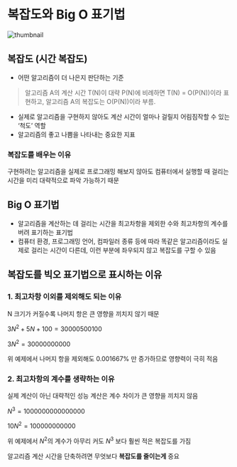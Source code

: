 # 복잡도와 Big O 표기법

![thumbnail](/thumbnail/5.png)

## 복잡도 (시간 복잡도)

- 어떤 알고리즘이 더 나은지 판단하는 기준

> 알고리즘 A의 계산 시간 T(N)이 대략 P(N)에 비례하면 T(N) = O(P(N))이라 표현하고, 알고리즘 A의 복잡도는 O(P(N))이라 부름.

- 실제로 알고리즘을 구현하지 않아도 계산 시간이 얼마나 걸릴지 어림짐작할 수 있는 ‘척도’ 역할
- 알고리즘의 좋고 나쁨을 나타내는 중요한 지표

### 복잡도를 배우는 이유

구현하려는 알고리즘을 실제로 프로그래밍 해보지 않아도 컴퓨터에서 실행할 때 걸리는 시간을 미리 대략적으로 파악 가능하기 때문

## Big O 표기법

- 알고리즘을 계산하는 데 걸리는 시간을 최고차항을 제외한 수와 최고차항의 계수를 버려 표기하는 표기법
- 컴퓨터 환경, 프로그래밍 언어, 컴파일러 종류 등에 따라 똑같은 알고리즘이라도 실제로 걸리는 시간이 다른데, 이런 부분에 좌우되지 않고 복잡도를 구할 수 있음

## 복잡도를 빅오 표기법으로 표시하는 이유

### 1. 최고차항 이외를 제외해도 되는 이유

N 크기가 커질수록 나머지 항은 큰 영향을 끼치지 않기 때문

$3N^2+5N+100=30000500100$

$3N^2=30000000000$

위 예제에서 나머지 항을 제외해도 0.001667% 만 증가하므로 영향력이 극히 적음

### 2. 최고차항의 계수를 생략하는 이유

실제 계산이 아닌 대략적인 성능 계산은 계수 차이가 큰 영향을 끼치지 않음

$N^3=1000000000000000$

$10N^2=100000000000$

위 예제에서 $N^2$의 계수가 아무리 커도 $N^3$ 보다 훨씬 적은 복잡도를 가짐

알고리즘 계산 시간을 단축하려면 무엇보다 **복잡도를 줄이는게** 중요
